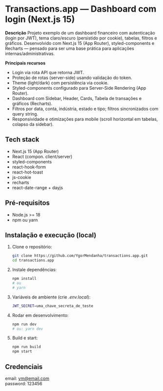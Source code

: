 # Transactions.app — Dashboard com login (Next.js 15)

**Descrição**
Projeto exemplo de um dashboard financeiro com autenticação (login por JWT), tema claro/escuro (persistido por cookie), tabelas, filtros e gráficos. Desenvolvido com Next.js 15 (App Router), styled-components e Recharts — pensado para ser uma base prática para aplicações internas/administrativas.

**Principais recursos**

- Login via rota API que retorna JWT.
- Proteção de rotas (server-side) usando validação do token.
- Theme (light/dark) com persistência via cookie.
- Styled-components configurado para Server-Side Rendering (App Router).
- Dashboard com Sidebar, Header, Cards, Tabela de transações e gráficos (Recharts).
- Filtros por data, conta, indústria, estado e tipo; filtros sincronizados com query string.
- Responsividade e otimizações para mobile (scroll horizontal em tabelas, colapso da sidebar).

## Tech stack

- Next.js 15 (App Router)
- React (compon. client/server)
- styled-components
- react-hook-form
- react-hot-toast
- js-cookie
- recharts
- react-date-range + dayjs

## Pré-requisitos

- Node.js >= 18
- npm ou yarn

## Instalação e execução (local)

1. Clone o repositório:
    
    ```bash
    git clone https://github.com/YgorMendanha/transactions.app.git
    cd transactions.app
    ```
    
2.  Instale dependências:
    
    ```bash
    npm install
    # ou
    # yarn
    ```
    
3. Variáveis de ambiente (crie *.env.local*):
    
    ```bash
    JWT_SECRET=uma_chave_secreta_de_teste
    ```
    
4. Rodar em desenvolvimento:

    
    ```bash
    npm run dev
    # ou: yarn dev
    ```
    
5. Build e start:
    
    ```bash
    npm run build
    npm start
    ```

## Credenciais

email: ym@email.com <br>
password: 123456